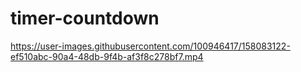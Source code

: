 # timer-countdown


https://user-images.githubusercontent.com/100946417/158083122-ef510abc-90a4-48db-9f4b-af3f8c278bf7.mp4


